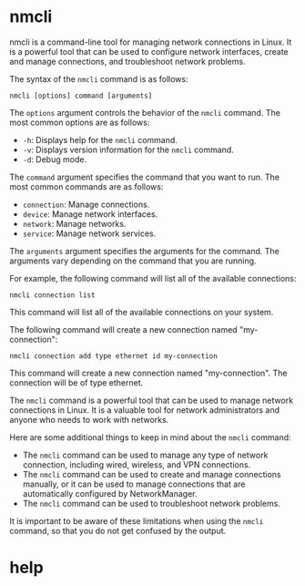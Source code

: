 # nmcli

nmcli is a command-line tool for managing network connections in Linux. It is a powerful tool that can be used to configure network interfaces, create and manage connections, and troubleshoot network problems.

The syntax of the `nmcli` command is as follows:

```
nmcli [options] command [arguments]
```

The `options` argument controls the behavior of the `nmcli` command. The most common options are as follows:

* `-h`: Displays help for the `nmcli` command.
* `-v`: Displays version information for the `nmcli` command.
* `-d`: Debug mode.

The `command` argument specifies the command that you want to run. The most common commands are as follows:

* `connection`: Manage connections.
* `device`: Manage network interfaces.
* `network`: Manage networks.
* `service`: Manage network services.

The `arguments` argument specifies the arguments for the command. The arguments vary depending on the command that you are running.

For example, the following command will list all of the available connections:

```
nmcli connection list
```

This command will list all of the available connections on your system.

The following command will create a new connection named "my-connection":

```
nmcli connection add type ethernet id my-connection
```

This command will create a new connection named "my-connection". The connection will be of type ethernet.

The `nmcli` command is a powerful tool that can be used to manage network connections in Linux. It is a valuable tool for network administrators and anyone who needs to work with networks.

Here are some additional things to keep in mind about the `nmcli` command:

* The `nmcli` command can be used to manage any type of network connection, including wired, wireless, and VPN connections.
* The `nmcli` command can be used to create and manage connections manually, or it can be used to manage connections that are automatically configured by NetworkManager.
* The `nmcli` command can be used to troubleshoot network problems.

It is important to be aware of these limitations when using the `nmcli` command, so that you do not get confused by the output.



# help 

```

```

